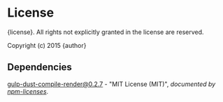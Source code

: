 # License

{license}. All rights not explicitly granted in the license are reserved.

Copyright (c) 2015 {author}

## Dependencies
[gulp-dust-compile-render@0.2.7](&quot;https://github.com/Cellarise/gulp-dust-compile-render&quot;) - &quot;MIT License (MIT)&quot;, 
*documented by [npm-licenses](http://github.com/AceMetrix/npm-license.git)*.